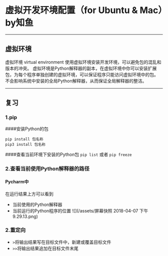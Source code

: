 # 虚拟开发环境配置（for Ubuntu & Mac）by知鱼

---

## 虚拟环境
虚拟环境 virtual environment
使用虚拟环境安装开发环境，可以避免包的混乱和版本的冲突。
虚拟环境是Python解释器的副本，在虚拟环境中你可以安装扩展包，为每个程序单独创建的虚拟环境，可以保证程序只能访问虚拟环境中的包。
不会影响系统中安装的全局Python解释器，从而保证全局解释器的整洁。

---

## 复习

### 1.pip
####安装Python的包
```
pip install 包名称
pip3 install 包名称
```
####查看当前环境下安装的Python包
`pip list` 或者 `pip freeze`
### 2.查看当前使用Python解释器的路径
#### Pycharm中
在运行结果上方可以看到
* 当前使用的Python解释器
* 当前运行的Python程序的位置
![](/assets/屏幕快照 2018-04-07 下午9.29.13.png)

### 2.重定向

* `>`将输出结果写在目标文件中，新建或覆盖目标文件
* `>>`将输出结果追加在目标文件末尾




